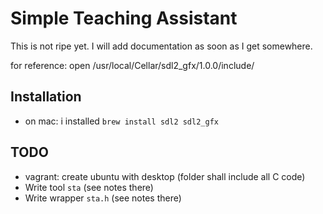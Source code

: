 # Simple Teaching Assistant

This is not ripe yet. I will add documentation as soon as I get somewhere.

for reference: open /usr/local/Cellar/sdl2_gfx/1.0.0/include/
## Installation

* on mac: i installed `brew install sdl2 sdl2_gfx`

<!-- I need gfx for drawing ellipses. -->

## TODO

* vagrant: create ubuntu with desktop (folder shall include all C code)
* Write tool `sta` (see notes there)
* Write wrapper `sta.h` (see notes there)

